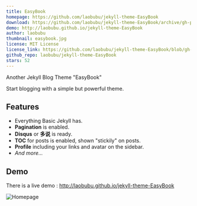 ```yaml
---
title: EasyBook
homepage: https://github.com/laobubu/jekyll-theme-EasyBook
download: https://github.com/laobubu/jekyll-theme-EasyBook/archive/gh-pages.zip
demo: http://laobubu.github.io/jekyll-theme-EasyBook
author: laobubu
thumbnail: easybook.jpg
license: MIT License
license_link: https://github.com/laobubu/jekyll-theme-EasyBook/blob/gh-pages/LICENSE
github_repo: laobubu/jekyll-theme-EasyBook
stars: 52
---
```


Another Jekyll Blog Theme "EasyBook"

Start blogging with a simple but powerful theme.

## Features

- Everything Basic Jekyll has.
- **Pagination** is enabled.
- **Disqus** or **多说** is ready.
- **TOC** for posts is enabled, shown "stickily" on posts.
- **Profile** including your links and avatar on the sidebar.
- *And more...*

## Demo

There is a live demo : http://laobubu.github.io/jekyll-theme-EasyBook

![Homepage](https://ooo.0o0.ooo/2016/02/11/56bc997c65daf.jpg)